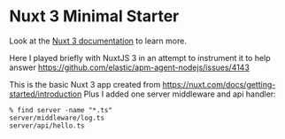 # Nuxt 3 Minimal Starter

Look at the [Nuxt 3 documentation](https://nuxt.com/docs/getting-started/introduction) to learn more.

Here I played briefly with NuxtJS 3 in an attempt to instrument it
to help answer https://github.com/elastic/apm-agent-nodejs/issues/4143

This is the basic Nuxt 3 app created from https://nuxt.com/docs/getting-started/introduction
Plus I added one server middleware and api handler:

```
% find server -name "*.ts"
server/middleware/log.ts
server/api/hello.ts
```

